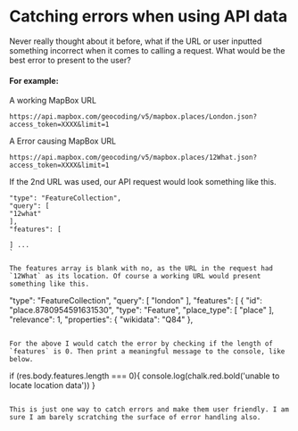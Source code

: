 # Catching errors when using API data

Never really thought about it before, what if the URL or user inputted something incorrect when it comes to calling a request. What would be the best error to present to the user?

#### For example:

A working MapBox URL

`https://api.mapbox.com/geocoding/v5/mapbox.places/London.json?access_token=XXXX&limit=1`

A Error causing MapBox URL

`https://api.mapbox.com/geocoding/v5/mapbox.places/12What.json?access_token=XXXX&limit=1`

If the 2nd URL was used, our API request would look something like this.

```
"type": "FeatureCollection",
"query": [
"12what"
],
"features": [

] ...
`

The features array is blank with no, as the URL in the request had `12What` as its location. Of course a working URL would present something like this.

```
"type": "FeatureCollection",
"query": [
"london"
],
"features": [
{
    "id": "place.8780954591631530",
    "type": "Feature",
    "place_type": [
    "place"
    ],
    "relevance": 1,
    "properties": {
    "wikidata": "Q84"
    },
```

For the above I would catch the error by checking if the length of `features` is 0. Then print a meaningful message to the console, like below.

```
if (res.body.features.length === 0){
    console.log(chalk.red.bold('unable to locate location data'))
} 
```

This is just one way to catch errors and make them user friendly. I am sure I am barely scratching the surface of error handling also.